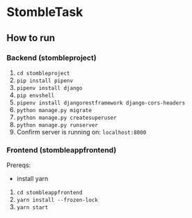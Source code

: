 # StombleTask

## How to run

### Backend (stombleproject)

1. `cd stombleproject`
1. `pip install pipenv`
1. `pipenv install django`
1. `pip envshell`
1. `pipenv install djangorestframework django-cors-headers`
1. `python manage.py migrate`
1. `python manage.py createsuperuser`
1. `python manage.py runserver`
1. Confirm server is running on: `localhost:8000`

### Frontend (stombleappfrontend)
Prereqs:
- install yarn

1. `cd stombleappfrontend`
1. `yarn install --frozen-lock`
1. `yarn start`
